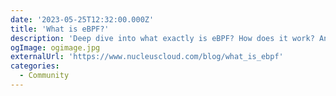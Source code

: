 ```yaml
---
date: '2023-05-25T12:32:00.000Z'
title: 'What is eBPF?'
description: 'Deep dive into what exactly is eBPF? How does it work? And How can it be used?'
ogImage: ogimage.jpg
externalUrl: 'https://www.nucleuscloud.com/blog/what_is_ebpf'
categories:
  - Community
---
```

